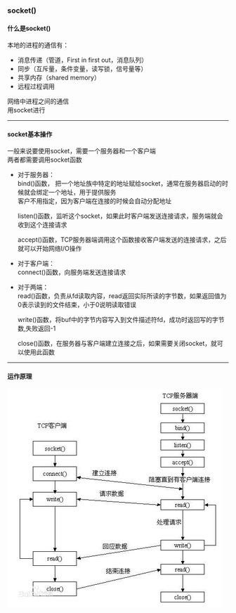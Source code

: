 ### socket()
#### 什么是socket()
本地的进程的通信有：  

* 消息传递（管道，First in first out，消息队列）  
* 同步（互斥量，条件变量，读写锁，信号量等）
* 共享内存（shared memory）
* 远程过程调用  

网络中进程之间的通信  
用socket进行  

---
#### socket基本操作
一般来说要使用socket，需要一个服务器和一个客户端  
两者都需要调用socket函数  
* 对于服务器：  
  bind()函数， 把一个地址族中特定的地址赋给socket，通常在服务器启动的时候就会绑定一个地址，用于提供服务  
  客户不用指定，因为客户端在连接的时候会自动分配地址  
  
  listen()函数，监听这个socket，如果此时客户端发送连接请求，服务端就会收到这个连接请求  
  
  accept()函数，TCP服务器端调用这个函数接收客户端发送的连接请求，之后就可以开始网络I/O操作

* 对于客户端：  
  connect()函数，向服务端发送连接请求

* 对于两端：  
  read()函数，负责从fd读取内容，read返回实际所读的字节数，如果返回值为0表示读到的文件结束，小于0说明读取错误  
  
  write()函数，将buf中的字节内容写入到文件描述符fd，成功时返回写的字节数,失败返回-1  
  
  close()函数，在服务器与客户端建立连接之后，如果需要关闭socket，就可以使用此函数  
---
#### 运作原理
![img.png](fg_storage/socket运作图.png)